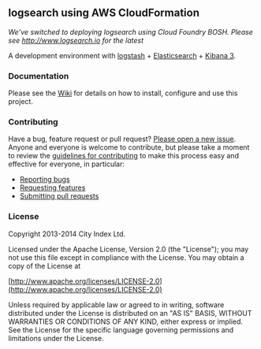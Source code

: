 ## logsearch using AWS CloudFormation

*We've switched to deploying logsearch using Cloud Foundry BOSH.  Please see http://www.logsearch.io for the latest*

A development environment with [logstash](http://logstash.net/) + [Elasticsearch](http://www.elasticsearch.org/) + [Kibana 3](http://three.kibana.org/).

### Documentation

Please see the [Wiki](https://github.com/cityindex/logsearch/wiki) for details on how to install, configure and use this project.

### Contributing

Have a bug, feature request or pull request? [Please open a new issue](https://github.com/cityindex/logsearch/issues).
Anyone and everyone is welcome to contribute, but please take a moment to
review the [guidelines for contributing](CONTRIBUTING.md) to make this process
easy and effective for everyone, in particular:

* [Reporting bugs](CONTRIBUTING.md#reporting-bugs)
* [Requesting features](CONTRIBUTING.md#requesting-features)
* [Submitting pull requests](CONTRIBUTING.md#submitting-pull-requests)

### License

Copyright 2013-2014 City Index Ltd.

Licensed under the Apache License, Version 2.0 (the "License");
you may not use this file except in compliance with the License.
You may obtain a copy of the License at

  [http://www.apache.org/licenses/LICENSE-2.0](http://www.apache.org/licenses/LICENSE-2.0)

Unless required by applicable law or agreed to in writing, software
distributed under the License is distributed on an "AS IS" BASIS,
WITHOUT WARRANTIES OR CONDITIONS OF ANY KIND, either express or implied.
See the License for the specific language governing permissions and
limitations under the License.
